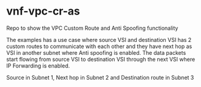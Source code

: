 # vnf-vpc-cr-as
Repo to show the VPC Custom Route and Anti Spoofing functionality 

The examples has a use case where source VSI and destination VSI has 2 custom routes to communicate with each other and they have next hop as VSI in another subnet where Anti spoofing is enabled. The data packets start flowing from source VSI to destination VSI through the next VSI where IP Forwarding is enabled. 

Source in Subnet 1, Next hop in Subnet 2 and Destination route in Subnet 3

